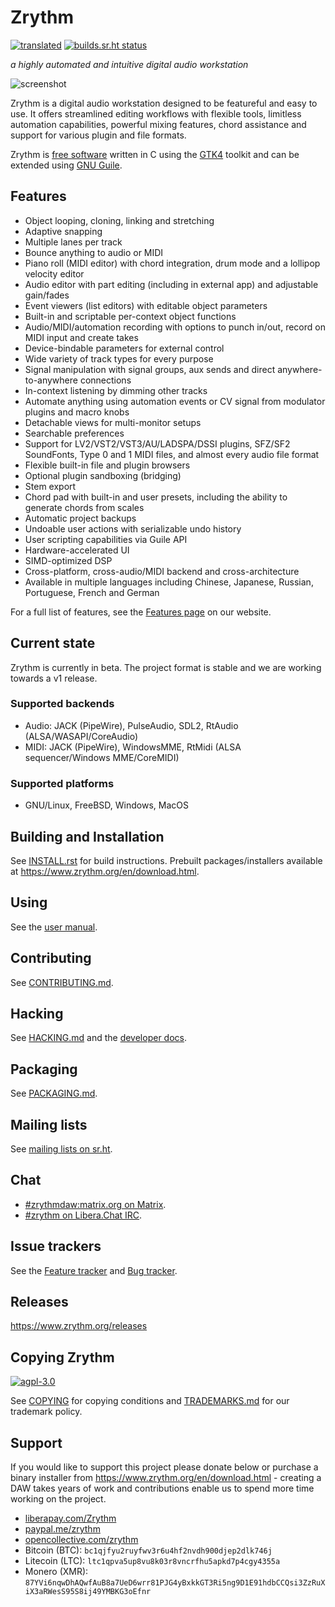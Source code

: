 <!---
SPDX-FileCopyrightText: © 2018-2022 Alexandros Theodotou
SPDX-License-Identifier: FSFAP
-->

Zrythm
======

[![translated](https://hosted.weblate.org/widgets/zrythm/-/svg-badge.svg "Translation Status")](https://hosted.weblate.org/engage/zrythm/?utm_source=widget)
[![builds.sr.ht status](https://builds.sr.ht/~alextee/zrythm.svg)](https://builds.sr.ht/~alextee/zrythm?)

*a highly automated and intuitive digital audio
workstation*

![screenshot](https://www.zrythm.org/static/images/screenshots/mar-16-2022.png)

Zrythm is a digital audio workstation designed to be
featureful and easy to use.
It offers streamlined editing workflows with flexible
tools, limitless automation capabilities, powerful
mixing features, chord assistance and support for
various plugin and file formats.

Zrythm is
[free software](https://www.gnu.org/philosophy/free-sw.html)
written in C using the
[GTK4](https://docs.gtk.org/gtk4/overview.html)
toolkit and can be
extended using
[GNU Guile](https://www.gnu.org/software/guile/).

## Features

- Object looping, cloning, linking and stretching
- Adaptive snapping
- Multiple lanes per track
- Bounce anything to audio or MIDI
- Piano roll (MIDI editor) with chord integration, drum mode and a lollipop velocity editor
- Audio editor with part editing (including in external app) and adjustable gain/fades
- Event viewers (list editors) with editable object parameters
- Built-in and scriptable per-context object functions
- Audio/MIDI/automation recording with options to punch in/out, record on MIDI input and create takes
- Device-bindable parameters for external control
- Wide variety of track types for every purpose
- Signal manipulation with signal groups, aux sends and direct anywhere-to-anywhere connections
- In-context listening by dimming other tracks
- Automate anything using automation events or CV signal from modulator plugins and macro knobs
- Detachable views for multi-monitor setups
- Searchable preferences
- Support for LV2/VST2/VST3/AU/LADSPA/DSSI plugins, SFZ/SF2 SoundFonts, Type 0 and 1 MIDI files, and almost every audio file format
- Flexible built-in file and plugin browsers
- Optional plugin sandboxing (bridging)
- Stem export
- Chord pad with built-in and user presets, including the ability to generate chords from scales
- Automatic project backups
- Undoable user actions with serializable undo history
- User scripting capabilities via Guile API
- Hardware-accelerated UI
- SIMD-optimized DSP
- Cross-platform, cross-audio/MIDI backend and cross-architecture
- Available in multiple languages including Chinese, Japanese, Russian, Portuguese, French and German

For a full list of features, see the
[Features page](https://www.zrythm.org/en/features.html)
on our website.

## Current state

Zrythm is currently in beta. The project format is
stable and we are working towards a v1 release.

### Supported backends
- Audio: JACK (PipeWire), PulseAudio, SDL2, RtAudio (ALSA/WASAPI/CoreAudio)
- MIDI: JACK (PipeWire), WindowsMME, RtMidi (ALSA sequencer/Windows MME/CoreMIDI)

### Supported platforms
- GNU/Linux, FreeBSD, Windows, MacOS

## Building and Installation
See [INSTALL.rst](INSTALL.rst) for build
instructions. Prebuilt packages/installers
available at
<https://www.zrythm.org/en/download.html>.

## Using
See the [user manual](http://manual.zrythm.org/).

## Contributing
See [CONTRIBUTING.md](CONTRIBUTING.md).

## Hacking
See [HACKING.md](HACKING.md) and the
[developer docs](https://docs.zrythm.org/).

## Packaging
See [PACKAGING.md](PACKAGING.md).

## Mailing lists
See [mailing lists on sr.ht](https://sr.ht/~alextee/zrythm/lists).

## Chat
* [#zrythmdaw:matrix.org on Matrix](https://matrix.to/#/#zrythmdaw:matrix.org).
* [#zrythm on Libera.Chat IRC](https://web.libera.chat/#zrythm).

## Issue trackers
See the [Feature tracker](https://todo.sr.ht/~alextee/zrythm-feature) and [Bug tracker](https://todo.sr.ht/~alextee/zrythm-bug).

## Releases
<https://www.zrythm.org/releases>

## Copying Zrythm
[![agpl-3.0](https://www.gnu.org/graphics/agplv3-with-text-162x68.png)](https://www.gnu.org/licenses/agpl-3.0)

See [COPYING](COPYING) for copying conditions and
[TRADEMARKS.md](TRADEMARKS.md) for our trademark
policy.

## Support
If you would like to support this project please
donate below or purchase a binary installer from
<https://www.zrythm.org/en/download.html> - creating
a DAW takes years of work and contributions enable
us to spend more time working on the project.

- [liberapay.com/Zrythm](https://liberapay.com/Zrythm/donate)
- [paypal.me/zrythm](https://paypal.me/zrythm)
- [opencollective.com/zrythm](https://opencollective.com/zrythm/donate)
- Bitcoin (BTC): `bc1qjfyu2ruyfwv3r6u4hf2nvdh900djep2dlk746j`
- Litecoin (LTC): `ltc1qpva5up8vu8k03r8vncrfhu5apkd7p4cgy4355a`
- Monero (XMR): `87YVi6nqwDhAQwfAuB8a7UeD6wrr81PJG4yBxkkGT3Ri5ng9D1E91hdbCCQsi3ZzRuXiX3aRWesS95S8ij49YMBKG3oEfnr`
